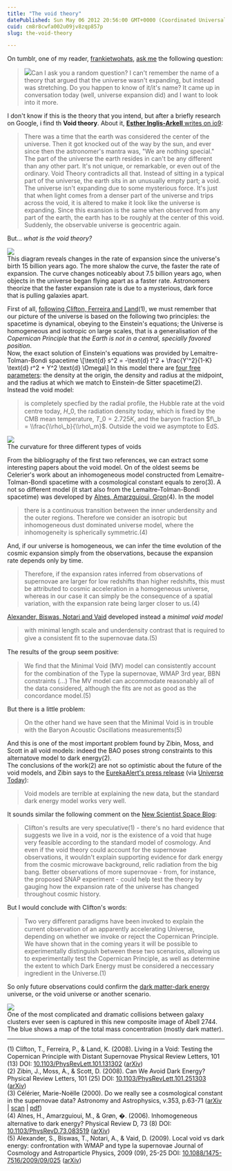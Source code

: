 ```yaml
---
title: "The void theory"
datePublished: Sun May 06 2012 20:56:00 GMT+0000 (Coordinated Universal Time)
cuid: cm8r8cwfa002u09jv8zqp857p
slug: the-void-theory

---
```



On tumblr, one of my reader, [frankietwohats](http://frankietwohats.tumblr.com/), [ask me](http://ulaulaman.tumblr.com/ask) the following question:

> ![](https://cdn.hashnode.com/res/hashnode/image/upload/v1743072489516/d1d9b729-f81d-4a73-ac03-f593d9a144af.png)Can I ask you a random question? I can't remember the name of a theory that argued that the universe wasn't expanding, but instead was stretching. Do you happen to know of it/it's name? It came up in conversation today (well, universe expansion did) and I want to look into it more.

I don't know if this is the theory that you intend, but after a briefly research on Google, i find th **Void theory**. About it, [**Esther Inglis-Arkell** writes on io9](http://io9.com/5782852/the-new-hubble-constant-proves-the-universe-isnt-avoiding-us):

> There was a time that the earth was considered the center of the universe. Then it got knocked out of the way by the sun, and ever since then the astronomer's mantra was, "We are nothing special." The part of the universe the earth resides in can't be any different than any other part. It's not unique, or remarkable, or even out of the ordinary. Void Theory contradicts all that. Instead of sitting in a typical part of the universe, the earth sits in an unusually empty part; a void. The universe isn't expanding due to some mysterious force. It's just that when light comes from a denser part of the universe and trips across the void, it is altered to make it look like the universe is expanding. Since this exansion is the same when observed from any part of the earth, the earth has to be roughly at the center of this void. Suddenly, the observable universe is geocentric again.

But... _what is the void theory?_

[![](https://cdn.hashnode.com/res/hashnode/image/upload/v1743072490339/95529f42-20f4-42b4-8057-f809e4de691e.jpeg)](http://hubblesite.org/newscenter/archive/releases/2001/09/image/g/)  
This diagram reveals changes in the rate of expansion since the universe's birth 15 billion years ago. The more shalow the curve, the faster the rate of expansion. The curve changes noticeably about 7.5 billion years ago, when objects in the universe began flying apart as a faster rate. Astronomers theorize that the faster expansion rate is due to a mysterious, dark force that is pulling galaxies apart.

First of all, [following Clifton, Ferreira and Land](http://lanl.arxiv.org/abs/0807.1443)(1), we must remember that our picture of the universe is based on the following two principles: the spacetime is dynamical, obeying to the Einstein's equations; the Universe is homogeneous and isotropic on large scales, that is a generalisation of the _Copernican Principle_ that _the Earth is not in a central, specially favored position_.  
Now, the exact solution of Einstein's equations was provided by Lemaitre-Tolman-Bondi spacetime \\\[\\text{d} s^2 = -\\text{d} t^2 + \\frac{Y'^2}{1-K} \\text{d} r^2 + Y^2 \\text{d} \\Omega\\\] In this model there are [four free parameters](http://arxiv.org/abs/0809.3761): the density at the origin, the density and radius at the midpoint, and the radius at which we match to Einstein-de Sitter spacetime(2). Instead the void model:

> is completely specfied by the radial profile, the Hubble rate at the void centre today, $H\_0$, the radiation density today, which is ﬁxed by the CMB mean temperature, $T\_0 = 2.725 K$, and the baryon fraction $f\_b = \\frac{\\rho\_b}{\\rho\_m}$. Outside the void we asymptote to EdS.

![](https://cdn.hashnode.com/res/hashnode/image/upload/v1743072491510/913a0a87-dbb9-4135-983f-88ee6364d47b.jpeg)  
The curvature for three different types of voids

From the bibliography of the first two references, we can extract some interesting papers about the void model. On of the oldest seems be Celerier's work about an inhomogeneous model constructed from Lemaitre-Tolman-Bondi spacetime with a cosmological constant equals to zero(3). A not so different model (it start also from the Lemaitre-Tolman-Bondi spacetime) was developed by [Alnes, Amarzguioui, Gron](http://arxiv.org/abs/astro-ph/0512006)(4). In the model

> there is a continuous transition between the inner underdensity and the outer regions. Therefore we consider an isotropic but inhomogeneous dust dominated universe model, where the inhomogeneity is spherically symmetric.(4)

And, if our universe is homogeneous, we can infer the time evolution of the cosmic expansion simply from the observations, because the expansion rate depends only by time.

> Therefore, if the expansion rates inferred from observations of supernovae are larger for low redshifts than higher redshifts, this must be attributed to cosmic acceleration in a homogeneous universe, whereas in our case it can simply be the consequence of a spatial variation, with the expansion rate being larger closer to us.(4)

[Alexander, Biswas, Notari and Vaid](http://arxiv.org/abs/0712.0370) developed instead a _minimal void model_

> with minimal length scale and underdensity contrast that is required to give a consistent ﬁt to the supernovae data.(5)

The results of the group seem positive:

> We ﬁnd that the Minimal Void (MV) model can consistently account for the combination of the Type Ia supernovae, WMAP 3rd year, BBN constraints (...) The MV model can accommodate reasonably all of the data considered, although the fits are not as good as the concordance model.(5)

But there is a little problem:

> On the other hand we have seen that the Minimal Void is in trouble with the Baryon Acoustic Oscillations measurements(5)

And this is one of the most important problem found by Zibin, Moss, and Scott in all void models: indeed the BAO poses strong constraints to this alternatove model to dark energy(2).  
The conclusions of the work(2) are not so optimistic about the future of the void models, and Zibin says to the [EurekaAlert's press release](http://www.eurekalert.org/pub_releases/2008-12/uobc-enc121808.php) (via [Universe Today](http://www.universetoday.com/22912/more-evidence-earth-is-not-center-of-universe/)):

> Void models are terrible at explaining the new data, but the standard dark energy model works very well.

It sounds similar the following comment on the [New Scientist Space Blog](http://www.newscientist.com/blog/space/2008/07/are-we-living-in-giant-cosmic-void.html):

> Clifton's results are very speculative(1) - there's no hard evidence that suggests we live in a void, nor is the existence of a void that huge very feasible according to the standard model of cosmology. And even if the void theory could account for the supernovae observations, it wouldn't explain supporting evidence for dark energy from the cosmic microwave background, relic radiation from the big bang. Better observations of more supernovae - from, for instance, the proposed SNAP experiment - could help test the theory by gauging how the expansion rate of the universe has changed throughout cosmic history.

But I would conclude with Clifton's words:

> Two very diﬀerent paradigms have been invoked to explain the current observation of an apparently accelerating Universe, depending on whether we invoke or reject the Copernican Principle. We have shown that in the coming years it will be possible to experimentally distinguish between these two scenarios, allowing us to experimentally test the Copernican Principle, as well as determine the extent to which Dark Energy must be considered a neccessary ingredient in the Universe.(1)

So only future observations could confirm the [dark matter-dark energy](http://science.nasa.gov/astrophysics/focus-areas/what-is-dark-energy/) universe, or the void universe or another scenario.

[![](https://cdn.hashnode.com/res/hashnode/image/upload/v1743072493057/4f2c1d43-c47e-4bc6-9b53-33ce40a69179.jpeg)](http://chandra.harvard.edu/photo/2011/a2744/)  
One of the most complicated and dramatic collisions between galaxy clusters ever seen is captured in this new composite image of Abell 2744. The blue shows a map of the total mass concentration (mostly dark matter).

* * *

(1) Clifton, T., Ferreira, P., & Land, K. (2008). Living in a Void: Testing the Copernican Principle with Distant Supernovae Physical Review Letters, 101 (13) DOI: [10.1103/PhysRevLett.101.131302](http://dx.doi.org/10.1103/PhysRevLett.101.131302) ([arXiv](http://lanl.arxiv.org/abs/0807.1443))  
(2) Zibin, J., Moss, A., & Scott, D. (2008). Can We Avoid Dark Energy? Physical Review Letters, 101 (25) DOI: [10.1103/PhysRevLett.101.251303](http://dx.doi.org/10.1103/PhysRevLett.101.251303) ([arXiv](http://arxiv.org/abs/0809.3761))  
(3) Célérier, Marie-Noëlle (2000). Do we really see a cosmological constant in the supernovae data? Astronomy and Astrophysics, v.353, p.63-71 ([arXiv](http://arxiv.org/abs/astro-ph/9907206) | [scan](http://adsabs.harvard.edu/full/2000A&A...353...63C) | [pdf](http://aa.springer.de/papers/0353001/2300063.pdf))  
(4) Alnes, H., Amarzguioui, M., & Grøn, �. (2006). Inhomogeneous alternative to dark energy? Physical Review D, 73 (8) DOI: [10.1103/PhysRevD.73.083519](http://dx.doi.org/10.1103/PhysRevD.73.083519) ([arXiv](http://arxiv.org/abs/astro-ph/0512006))  
(5) Alexander, S., Biswas, T., Notari, A., & Vaid, D. (2009). Local void vs dark energy: confrontation with WMAP and type Ia supernovae Journal of Cosmology and Astroparticle Physics, 2009 (09), 25-25 DOI: [10.1088/1475-7516/2009/09/025](http://dx.doi.org/10.1088/1475-7516/2009/09/025) ([arXiv](http://arxiv.org/abs/0712.0370))